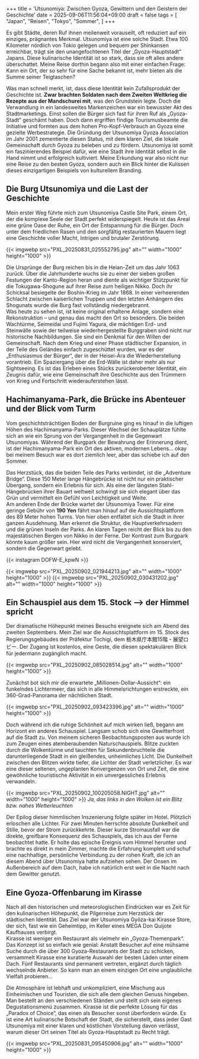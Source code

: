 +++
title = 'Utsunomiya: Zwischen Gyoza, Gewittern und den Geistern der Geschichte'
date = 2025-09-06T11:56:04+09:00
draft = false
tags = [
    "Japan",
    "Reisen",
    "Tokyo",
    "Sommer",
]
+++

Es gibt Städte, deren Ruf ihnen meilenweit vorauseilt, oft reduziert auf ein einziges, prägnantes Merkmal. Utsunomiya ist eine solche Stadt. Etwa 100 Kilometer nördlich von Tokio gelegen und bequem per Shinkansen erreichbar, trägt sie den unangefochtenen Titel der „Gyoza-Hauptstadt“ Japans. Diese kulinarische Identität ist so stark, dass sie oft alles andere überschattet. Meine Reise dorthin begann also mit einer einfachen Frage: Kann ein Ort, der so sehr für eine Sache bekannt ist, mehr bieten als die Summe seiner Teigtaschen?
<!--more-->

Was man schnell merkt, ist, dass diese Identität kein Zufallsprodukt der Geschichte ist. **Zwar brachten Soldaten nach dem Zweiten Weltkrieg die Rezepte aus der Mandschurei mit**, was den Grundstein legte. Doch die Verwandlung in ein landesweites Markenzeichen war ein bewusster Akt des Stadtmarketings. Einst sollen die Bürger sich fast für ihren Ruf als „Gyoza-Stadt“ geschämt haben. Doch dann ergriffen findige Tourismusbeamte die Initiative und formten aus dem hohen Pro-Kopf-Verbrauch an Gyoza eine gezielte Werbestrategie. Die Gründung der Utsunomiya Gyoza Association im Jahr 2001 zementierte diesen Status, mit dem klaren Ziel, die lokale Gemeinschaft durch Gyoza zu beleben und zu fördern. Utsunomiya ist somit ein faszinierendes Beispiel dafür, wie eine Stadt ihre Identität selbst in die Hand nimmt und erfolgreich kultiviert. Meine Erkundung war also nicht nur eine Reise zu den besten Gyoza, sondern auch ein Blick hinter die Kulissen dieses einzigartigen Beispiels von kulturellem Branding.

## Die Burg Utsunomiya und die Last der Geschichte
Mein erster Weg führte mich zum Utsunomiya Castle Site Park, einem Ort, der die komplexe Seele der Stadt perfekt widerspiegelt. Heute ist das Areal eine grüne Oase der Ruhe, ein Ort der Entspannung für die Bürger. Doch unter dem friedlichen Rasen und den sorgfältig restaurierten Mauern liegt eine Geschichte voller Macht, Intrigen und brutaler Zerstörung. 

{{< imgwebp src="PXL_20250831_025552795.jpg" alt="" width="1000" height="1000" >}}

Die Ursprünge der Burg reichen bis in die Heian-Zeit um das Jahr 1063 zurück. Über die Jahrhunderte wuchs sie zu einer der sieben großen Festungen der Kanto-Region heran und diente als wichtiger Stützpunkt für die Tokugawa-Shogune auf ihrer Reise zum heiligen Nikko. Doch ihr Schicksal besiegelte der Boshin-Krieg im Jahr 1868. In einer verheerenden Schlacht zwischen kaiserlichen Truppen und den letzten Anhängern des Shogunats wurde die Burg fast vollständig niedergebrannt.  
Was heute zu sehen ist, ist keine original erhaltene Anlage, sondern eine Rekonstruktion – und genau das macht den Ort so besonders. Die beiden Wachtürme, Seimeidai und Fujimi Yagura, die mächtigen Erd- und Steinwälle sowie der teilweise wiederhergestellte Burggraben sind nicht nur historische Nachbildungen. Sie sind ein Denkmal für den Willen der Gemeinschaft. Nach dem Krieg und einer Phase städtischer Expansion, in der Teile des Geländes einfach zugeschüttet wurden, war es der „Enthusiasmus der Bürger“, der in der Heisei-Ära die Wiederherstellung vorantrieb. Ein Spaziergang über die Erd-Wälle ist daher mehr als nur Sightseeing. Es ist das Erleben eines Stücks zurückeroberter Identität, ein Zeugnis dafür, wie eine Gemeinschaft ihre Geschichte aus den Trümmern von Krieg und Fortschritt wiederauferstehen lässt.

## Hachimanyama-Park, die Brücke ins Abenteuer und der Blick vom Turm
Vom geschichtsträchtigen Boden der Burgruine ging es hinauf in die luftigen Höhen des Hachimanyama-Parks. Dieser Wechsel der Schauplätze fühlte sich an wie ein Sprung von der Vergangenheit in die Gegenwart Utsunomiyas. Während der Burgpark der Bewahrung der Erinnerung dient, ist der Hachimanyama-Park ein Ort des aktiven, modernen Lebens... okay bei meinem Besuch war es dort ziemlich leer, aber das schiebe ich auf den Sommer.

Das Herzstück, das die beiden Teile des Parks verbindet, ist die „Adventure Bridge“. Diese 150 Meter lange Hängebrücke ist nicht nur ein praktischer Übergang, sondern ein Erlebnis für sich. Als eine der längsten Stahl-Hängebrücken ihrer Bauart weltweit schwingt sie sich elegant über das Grün und vermittelt ein Gefühl von Leichtigkeit und Weite.  
Am anderen Ende der Brücke wartet der Utsunomiya Tower. Für eine geringe Gebühr von **190 Yen** fährt man hinauf auf die Aussichtsplattform des 89 Meter hohen Turms. Von hier oben entfaltet sich die Stadt in ihrer ganzen Ausdehnung. Man erkennt die Struktur, die Hauptverkehrsadern und die grünen Inseln der Parks. An klaren Tagen reicht der Blick bis zu den majestätischen Bergen von Nikko in der Ferne. Der Kontrast zum Burgpark könnte kaum größer sein. Hier wird nicht die Vergangenheit konserviert, sondern die Gegenwart gelebt.

{{< instagram DOFW-E_kpwN >}}

{{< imgwebp src="PXL_20250902_021944213.jpg" alt="" width="1000" height="1000" >}}
{{< imgwebp src="PXL_20250902_030431202.jpg" alt="" width="1000" height="1000" >}}

## Ein Schauspiel aus dem 15. Stock --> der Himmel spricht
Der dramatische Höhepunkt meines Besuchs ereignete sich am Abend des zweiten Septembers. Mein Ziel war die Aussichtsplattform im 15. Stock des Regierungsgebäudes der Präfektur Tochigi, dem 栃木県庁本館15階・展望ロビー. Der Zugang ist kostenlos, eine Geste, die diesen spektakulären Blick für jedermann zugänglich macht.

{{< imgwebp src="PXL_20250902_085028514.jpg" alt="" width="1000" height="1000" >}}

Zunächst bot sich mir die erwartete „Millionen-Dollar-Aussicht“: ein funkelndes Lichtermeer, das sich in alle Himmelsrichtungen erstreckte, ein 360-Grad-Panorama der nächtlichen Stadt.

{{< imgwebp src="PXL_20250902_093423396.jpg" alt="" width="1000" height="1000" >}}

Doch während ich die ruhige Schönheit auf mich wirken ließ, begann am Horizont ein anderes Schauspiel. Langsam schob sich eine Gewitterfront auf die Stadt zu. Von meinem sicheren Beobachtungsposten aus wurde ich zum Zeugen eines atemberaubenden Naturschauspiels. Blitze zuckten durch die Wolkentürme und tauchten für Sekundenbruchteile die darunterliegende Stadt in ein gleißendes, unheimliches Licht. Die Dunkelheit zwischen den Blitzen wirkte tiefer, die Lichter der Stadt verletzlicher. Es war eine dieser seltenen, ungeplanten Konvergenzen von Ort und Zeit, die eine gewöhnliche touristische Aktivität in ein unvergessliches Erlebnis verwandeln.

{{< imgwebp src="PXL_20250902_100205058.NIGHT.jpg" alt="" width="1000" height="1000" >}}
*Ja, das links in den Wolken ist ein Blitz bzw. nahes Wetterleuchten*

Der Epilog dieser himmlischen Inszenierung folgte später im Hotel. Plötzlich erloschen alle Lichter. Für zwei Minuten herrschte absolute Dunkelheit und Stille, bevor der Strom zurückkehrte. Dieser kurze Stromausfall war die direkte, greifbare Konsequenz des Schauspiels, das ich aus der Ferne beobachtet hatte. Er holte das epische Ereignis vom Himmel herunter und brachte es direkt in mein Zimmer, machte die Erfahrung komplett und schuf eine nachhaltige, persönliche Verbindung zu der rohen Kraft, die ich an diesem Abend über Utsunomiya hatte aufziehen sehen. Der Onsen im Außenbereich auf dem Dach, habe ich natürlich erst weit in die Nacht nach dem Gewitter genutzt.

## Eine Gyoza-Offenbarung im Kirasse
Nach all den historischen und meteorologischen Eindrücken war es Zeit für den kulinarischen Höhepunkt, die Pilgerreise zum Herzstück der städtischen Identität. Das Ziel war der Utsunomiya Gyōza-kai Kirasse Store, der sich, fast wie ein Geheimtipp, im Keller eines MEGA Don Quijote Kaufhauses verbirgt.  
Kirasse ist weniger ein Restaurant als vielmehr ein „Gyoza-Themenpark“. Das Konzept ist so einfach wie genial: Anstatt Besucher auf eine mühsame Suche durch die über 300 Gyoza-Restaurants der Stadt zu schicken, versammelt Kirasse eine kuratierte Auswahl der besten Läden unter einem Dach. Fünf Restaurants sind permanent vertreten, ergänzt durch täglich wechselnde Anbieter. So kann man an einem einzigen Ort eine unglaubliche Vielfalt probieren...

Die Atmosphäre ist lebhaft und unkompliziert, eine Mischung aus Einheimischen und Touristen, die sich alle dem gleichen Genuss hingeben. Man bestellt an den verschiedenen Ständen und stellt sich sein eigenes Degustationsmenü zusammen. Kirasse ist die perfekte Lösung für das „Paradox of Choice“, das einen als Besucher sonst überfordern würde. Es ist eine Art kulinarische Botschaft der Stadt, die sicherstellt, dass jeder Gast Utsunomiya mit einer klaren und köstlichen Vorstellung davon verlässt, warum dieser Ort seinen Titel als Gyoza-Hauptstadt zu Recht trägt.

{{< imgwebp src="PXL_20250831_095450906.jpg" alt="" width="1000" height="1000" >}}
